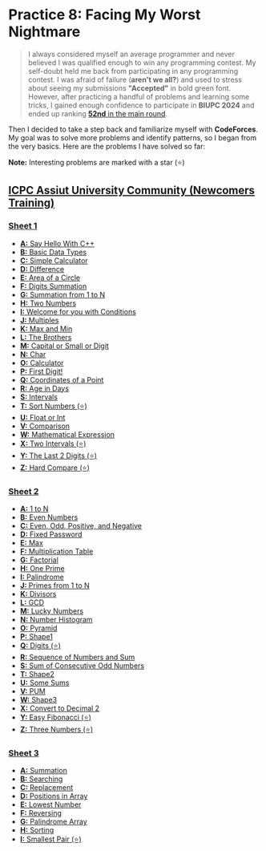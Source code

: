 # Practice 8: Facing My Worst Nightmare

> I always considered myself an average programmer and never believed I was qualified enough to win any programming contest. My self-doubt held me back from participating in any programming contest. I was afraid of failure (**aren't we all?**) and used to stress about seeing my submissions **"Accepted"** in bold green font. However, after practicing a handful of problems and learning some tricks, I gained enough confidence to participate in **BIUPC 2024** and ended up ranking [**52nd** in the main round][0].

Then I decided to take a step back and familiarize myself with **CodeForces**. My goal was to solve more problems and identify patterns, so I began from the very basics. Here are the problems I have solved so far:

**Note:** Interesting problems are marked with a star (⭐)

## [ICPC Assiut University Community (Newcomers Training)][2]

### [Sheet 1][3]

-   [**A:** Say Hello With C++][3A]
-   [**B:** Basic Data Types][3B]
-   [**C:** Simple Calculator][3C]
-   [**D:** Difference][3D]
-   [**E:** Area of a Circle][3E]
-   [**F:** Digits Summation][3F]
-   [**G:** Summation from 1 to N][3G]
-   [**H:** Two Numbers][3H]
-   [**I:** Welcome for you with Conditions][3I]
-   [**J:** Multiples][3J]
-   [**K:** Max and Min][3K]
-   [**L:** The Brothers][3L]
-   [**M:** Capital or Small or Digit][3M]
-   [**N:** Char][3N]
-   [**O:** Calculator][3O]
-   [**P:** First Digit!][3P]
-   [**Q:** Coordinates of a Point][3Q]
-   [**R:** Age in Days][3R]
-   [**S:** Intervals][3S]
-   [**T:** Sort Numbers (⭐)][3T]
-   [**U:** Float or Int][3U]
-   [**V:** Comparison][3V]
-   [**W:** Mathematical Expression][3W]
-   [**X:** Two Intervals (⭐)][3X]
-   [**Y:** The Last 2 Digits (⭐)][3Y]
-   [**Z:** Hard Compare (⭐)][3Z]

### [Sheet 2][4]

-   [**A:** 1 to N][4A]
-   [**B:** Even Numbers][4B]
-   [**C:** Even, Odd, Positive, and Negative][4C]
-   [**D:** Fixed Password][4D]
-   [**E:** Max][4E]
-   [**F:** Multiplication Table][4F]
-   [**G:** Factorial][4G]
-   [**H:** One Prime][4H]
-   [**I:** Palindrome][4I]
-   [**J:** Primes from 1 to N][4J]
-   [**K:** Divisors][4K]
-   [**L:** GCD][4L]
-   [**M:** Lucky Numbers][4M]
-   [**N:** Number Histogram][4N]
-   [**O:** Pyramid][4O]
-   [**P:** Shape1][4P]
-   [**Q:** Digits (⭐)][4Q]
-   [**R:** Sequence of Numbers and Sum][4R]
-   [**S:** Sum of Consecutive Odd Numbers][4S]
-   [**T:** Shape2][4T]
-   [**U:** Some Sums][4U]
-   [**V:** PUM][4V]
-   [**W:** Shape3][4W]
-   [**X:** Convert to Decimal 2][4X]
-   [**Y:** Easy Fibonacci (⭐)][4Y]
-   [**Z:** Three Numbers (⭐)][4Z]

### [Sheet 3][5]

-   [**A:** Summation][5A]
-   [**B:** Searching][5B]
-   [**C:** Replacement][5C]
-   [**D:** Positions in Array][5D]
-   [**E:** Lowest Number][5E]
-   [**F:** Reversing][5F]
-   [**G:** Palindrome Array][5G]
-   [**H:** Sorting][5H]
-   [**I:** Smallest Pair (⭐)][5I]

<!-- === links === -->

[0]: https://www.facebook.com/share/p/SJoxJEWZruUWbuQy/
[1]: https://codeforces.com/problemset?order=BY_SOLVED_DESC
[2]: https://codeforces.com/group/MWSDmqGsZm/contests
[3]: https://codeforces.com/group/MWSDmqGsZm/contest/219158
[3A]: https://codeforces.com/group/MWSDmqGsZm/contest/219158/problem/A
[3B]: https://codeforces.com/group/MWSDmqGsZm/contest/219158/problem/B
[3C]: https://codeforces.com/group/MWSDmqGsZm/contest/219158/problem/C
[3D]: https://codeforces.com/group/MWSDmqGsZm/contest/219158/problem/D
[3E]: https://codeforces.com/group/MWSDmqGsZm/contest/219158/problem/E
[3F]: https://codeforces.com/group/MWSDmqGsZm/contest/219158/problem/F
[3G]: https://codeforces.com/group/MWSDmqGsZm/contest/219158/problem/G
[3H]: https://codeforces.com/group/MWSDmqGsZm/contest/219158/problem/H
[3I]: https://codeforces.com/group/MWSDmqGsZm/contest/219158/problem/I
[3J]: https://codeforces.com/group/MWSDmqGsZm/contest/219158/problem/J
[3K]: https://codeforces.com/group/MWSDmqGsZm/contest/219158/problem/K
[3L]: https://codeforces.com/group/MWSDmqGsZm/contest/219158/problem/L
[3M]: https://codeforces.com/group/MWSDmqGsZm/contest/219158/problem/M
[3N]: https://codeforces.com/group/MWSDmqGsZm/contest/219158/problem/N
[3O]: https://codeforces.com/group/MWSDmqGsZm/contest/219158/problem/O
[3P]: https://codeforces.com/group/MWSDmqGsZm/contest/219158/problem/P
[3Q]: https://codeforces.com/group/MWSDmqGsZm/contest/219158/problem/Q
[3R]: https://codeforces.com/group/MWSDmqGsZm/contest/219158/problem/R
[3S]: https://codeforces.com/group/MWSDmqGsZm/contest/219158/problem/S
[3T]: https://codeforces.com/group/MWSDmqGsZm/contest/219158/problem/T
[3U]: https://codeforces.com/group/MWSDmqGsZm/contest/219158/problem/U
[3V]: https://codeforces.com/group/MWSDmqGsZm/contest/219158/problem/V
[3W]: https://codeforces.com/group/MWSDmqGsZm/contest/219158/problem/W
[3X]: https://codeforces.com/group/MWSDmqGsZm/contest/219158/problem/X
[3Y]: https://codeforces.com/group/MWSDmqGsZm/contest/219158/problem/Y
[3Z]: https://codeforces.com/group/MWSDmqGsZm/contest/219158/problem/Z
[4]: https://codeforces.com/group/MWSDmqGsZm/contest/219432
[4A]: https://codeforces.com/group/MWSDmqGsZm/contest/219432/problem/A
[4B]: https://codeforces.com/group/MWSDmqGsZm/contest/219432/problem/B
[4C]: https://codeforces.com/group/MWSDmqGsZm/contest/219432/problem/C
[4D]: https://codeforces.com/group/MWSDmqGsZm/contest/219432/problem/D
[4E]: https://codeforces.com/group/MWSDmqGsZm/contest/219432/problem/E
[4F]: https://codeforces.com/group/MWSDmqGsZm/contest/219432/problem/F
[4G]: https://codeforces.com/group/MWSDmqGsZm/contest/219432/problem/G
[4H]: https://codeforces.com/group/MWSDmqGsZm/contest/219432/problem/H
[4I]: https://codeforces.com/group/MWSDmqGsZm/contest/219432/problem/I
[4J]: https://codeforces.com/group/MWSDmqGsZm/contest/219432/problem/J
[4K]: https://codeforces.com/group/MWSDmqGsZm/contest/219432/problem/K
[4L]: https://codeforces.com/group/MWSDmqGsZm/contest/219432/problem/L
[4M]: https://codeforces.com/group/MWSDmqGsZm/contest/219432/problem/M
[4N]: https://codeforces.com/group/MWSDmqGsZm/contest/219432/problem/N
[4O]: https://codeforces.com/group/MWSDmqGsZm/contest/219432/problem/O
[4P]: https://codeforces.com/group/MWSDmqGsZm/contest/219432/problem/P
[4Q]: https://codeforces.com/group/MWSDmqGsZm/contest/219432/problem/Q
[4R]: https://codeforces.com/group/MWSDmqGsZm/contest/219432/problem/R
[4S]: https://codeforces.com/group/MWSDmqGsZm/contest/219432/problem/S
[4T]: https://codeforces.com/group/MWSDmqGsZm/contest/219432/problem/T
[4U]: https://codeforces.com/group/MWSDmqGsZm/contest/219432/problem/U
[4V]: https://codeforces.com/group/MWSDmqGsZm/contest/219432/problem/V
[4W]: https://codeforces.com/group/MWSDmqGsZm/contest/219432/problem/W
[4X]: https://codeforces.com/group/MWSDmqGsZm/contest/219432/problem/X
[4Y]: https://codeforces.com/group/MWSDmqGsZm/contest/219432/problem/Y
[4Z]: https://codeforces.com/group/MWSDmqGsZm/contest/219432/problem/Z
[5]: https://codeforces.com/group/MWSDmqGsZm/contest/219774
[5A]: https://codeforces.com/group/MWSDmqGsZm/contest/219774/problem/A
[5B]: https://codeforces.com/group/MWSDmqGsZm/contest/219774/problem/B
[5C]: https://codeforces.com/group/MWSDmqGsZm/contest/219774/problem/C
[5D]: https://codeforces.com/group/MWSDmqGsZm/contest/219774/problem/D
[5E]: https://codeforces.com/group/MWSDmqGsZm/contest/219774/problem/E
[5F]: https://codeforces.com/group/MWSDmqGsZm/contest/219774/problem/F
[5G]: https://codeforces.com/group/MWSDmqGsZm/contest/219774/problem/G
[5H]: https://codeforces.com/group/MWSDmqGsZm/contest/219774/problem/H
[5I]: https://codeforces.com/group/MWSDmqGsZm/contest/219774/problem/I
